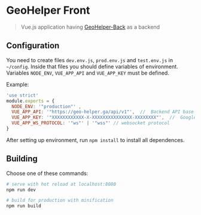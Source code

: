 # GeoHelper Front

> Vue.js application having [GeoHelper-Back](https://github.com/IvLaptev/GeoHelper-Back) as a backend

## Configuration
You need to create files `dev.env.js`, `prod.env.js` and `test.env.js` in `~/config`. Inside that files you should define variables of environment. Variables `NODE_ENV`, `VUE_APP_API` and `VUE_APP_KEY` must be defined.

Example:
``` js
'use strict'
module.exports = {
  NODE_ENV: '"production"' ,
  VUE_APP_API: '"https://geo-helper.ga/api/v1"',  //  Backend API base url
  VUE_APP_KEY: '"XXXXXXXXXXXX-X-XXXXXXXXXXXXXXX-XXXXXXXX"',  //  Google Cloud Platform Maps API Key
  VUE_APP_WS_PROTOCOL: '"ws"' | '"wss"' // websocket protocol
}
```

After setting up environment, run `npm install` to install all dependences.

## Building

Choose one of these commands:

``` bash
# serve with hot reload at localhost:8080
npm run dev

# build for production with minification
npm run build
```
